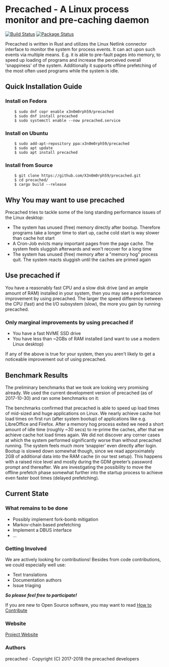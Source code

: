 # Precached - A Linux process monitor and pre-caching daemon

[![Build Status](https://travis-ci.org/X3n0m0rph59/precached.svg?branch=master)](https://travis-ci.org/X3n0m0rph59/precached) [![Package Status](https://copr.fedorainfracloud.org/coprs/x3n0m0rph59/precached/package/precached/status_image/last_build.png)](https://copr.fedorainfracloud.org/coprs/x3n0m0rph59/precached/package/precached/)

Precached is written in Rust and utilizes the Linux Netlink connector interface
to monitor the system for process events. It can act upon such events via
multiple means. E.g. it is able to pre-fault pages into memory, to speed up
loading of programs and increase the perceived overall 'snappiness' of the
system. Additionally it supports offline prefetching of the most often used
programs while the system is idle.

## Quick Installation Guide

### Install on Fedora

```shell
    $ sudo dnf copr enable x3n0m0rph59/precached
    $ sudo dnf install precached
    $ sudo systemctl enable --now precached.service
```

### Install on Ubuntu

```shell
    $ sudo add-apt-repository ppa:x3n0m0rph59/precached
    $ sudo apt update
    $ sudo apt install precached
```

### Install from Source

```shell
    $ git clone https://github.com/X3n0m0rph59/precached.git
    $ cd precached/
    $ cargo build --release
```

## Why You may want to use precached

Precached tries to tackle some of the long standing performance issues
of the Linux desktop:

* The system has unused (free) memory directly after bootup. Therefore programs
  take a longer time to start up, cache cold start is way slower than cache hot
  start
* A Cron-Job evicts many important pages from the page cache. The system feels
  sluggish afterwards and won't recover for a long time
* The system has unused (free) memory after a "memory hog" process quit.
  The system reacts sluggish until the caches are primed again

## Use precached if

You have a reasonably fast CPU and a slow disk drive (and an ample
amount of RAM) installed in your system, then you may see a performance
improvement by using precached. The larger the speed difference between the
CPU (fast) and the I/O subsystem (slow), the more you gain by running precached.

### Only marginal improvements by using precached if

* You have a fast NVME SSD drive
* You have less than ~2GBs of RAM installed
  (and want to use a modern Linux desktop)

If any of the above is true for your system, then you aren't likely to get a
noticeable improvement out of using precached.

## Benchmark Results

The preliminary benchmarks that we took are looking very promising already.
We used the current development version of precached (as of 2017-10-30) and
ran some benchmarks on it:

The benchmarks confirmed that precached is able to speed up load times of
mid-sized and huge applications on Linux. We nearly achieve cache hot load
times on first run (after system bootup) of applications like e.g. LibreOffice
and Firefox. After a memory hog process exited we need a short amount of idle
time (roughly ~30 secs) to re-prime the caches, after that we achieve
cache hot load times again. We did not discover any corner cases at which
the system performed significantly worse than without precached running.
The system feels much more ‘snappier’ even directly after login.
Bootup is slowed down somewhat though, since we read approximately 2GB of
additional data into the RAM cache (in our test setup).
This happens with a raised nice level and mostly during the GDM greeter’s
password prompt and thereafter. We are investigating the possibility to
move the offline prefetch phase somewhat further into the startup process
to achieve even faster boot times (delayed prefetching).

## Current State

### What remains to be done

* Possibly implement fork-bomb mitigation
* Markov-chain based prefetching
* Implement a DBUS interface
* ...

### Getting Involved

We are actively looking for contributions! Besides from code contributions,
we could especially well use:

* Text translations
* Documentation authors
* Issue triaging

***So please feel free to participate!***

If you are new to Open Source software, you may want to read
[How to Contribute](https://opensource.guide/how-to-contribute/)

### Website

[Project Website](https://x3n0m0rph59.github.io/precached/)

### Authors

precached - Copyright (C) 2017-2018 the precached developers

